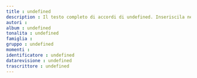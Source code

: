 ```yaml
--- 
title : undefined
description : Il testo completo di accordi di undefined. Inseriscila nel tuo canzoniere!
autori : 
album : undefined
tonalita : undefined
famiglia : 
gruppo : undefined
momenti : 
identificatore : undefined
datarevisione : undefined
trascrittore : undefined
--- 
```

